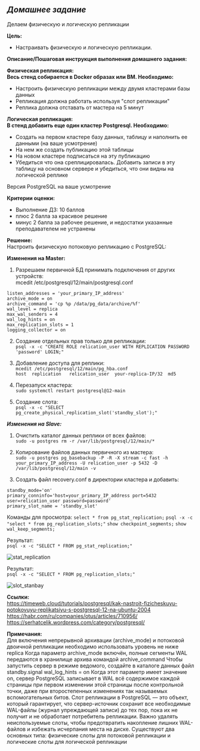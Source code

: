 ## *Домашнее задание*  
Делаем физическую и логическую репликации  

**Цель:**  
* Настраивать физическую и логическую репликации.


**Описание/Пошаговая инструкция выполнения домашнего задания:**  

**Физическая репликация:**  
**Весь стенд собирается в Docker образах или ВМ. Необходимо:**    

* Настроить физическую репликации между двумя кластерами базы данных  
* Репликация должна работать используя "слот репликации"  
* Реплика должна отставать от мастера на 5 минут  

**Логическая репликация:**  
**В стенд добавить еще один кластер Postgresql. Необходимо:**    

* Создать на первом кластере базу данных, таблицу и наполнить ее данными (на ваше усмотрение)  
* На нем же создать публикацию этой таблицы  
* На новом кластере подписаться на эту публикацию  
* Убедиться что она среплицировалась. Добавить записи в эту таблицу на основном сервере и убедиться, что они видны на логической реплике    

Версия PostgreSQL на ваше усмотрение


**Критерии оценки:**  
* Выполнение ДЗ: 10 баллов  
* плюс 2 балла за красивое решение  
* минус 2 балла за рабочее решение, и недостатки указанные преподавателем не устранены  

**Решение:**  
Настроить физическую потоковую репликацию с PostgreSQL:

**Изменения на Master:**  
1. Разрешаем первичной БД принимать подключения от других устройств:  
mcedit /etc/postgresql/12/main/postgresql.conf

```
listen_addresses = 'your_primary_IP_address'
archive_mode = on                 
archive_command = 'cp %p /data/pg_data/archive/%f'
wal_level = replica 
max_wal_senders = 4
wal_log_hints = on
max_replication_slots = 1
logging_collector = on
```  

2. Создание отдельных прав только для репликации:  
```psql -x -c "CREATE ROLE relication_user WITH REPLICATION PASSWORD 'password' LOGIN;"```  

3. Добавление доступа для реплики:  
```mcedit /etc/postgresql/12/main/pg_hba.conf```  
```host  replication   relication_user  your-replica-IP/32  md5```  

4. Перезапуск кластера:   
```sudo systemctl restart postgresql@12-main```  

5. Создание слота:  
```psql -x -c "SELECT pg_create_physical_replication_slot('standby_slot');"```  


***Изменения на Slave:***  
1. Очистить каталог данных реплики от всех файлов:  
```sudo -u postgres rm -r /var/lib/postgresql/12/main/*```  

2. Копирование файлов данных первичного из мастера:  
```sudo -u postgres pg_basebackup -P -R -X stream -c fast -h your_primary_IP_address -U relication_user -p 5432 -D /var/lib/postgresql/12/main -v```  

3. Создать файл recovery.conf в директории кластера и добавить:  
```
standby_mode='on' 
primary_conninfo='host=your_primary_IP_address port=5432 user=relication_user password=password' 
primary_slot_name = 'standby_slot'
```


Команды для просмотра:
``select * from pg_stat_replication;``
``psql -x -c "select * from pg_replication_slots;"`` 
``show checkpoint_segments;``
``show wal_keep_segments;``

Результат:  
``psql -x -c "SELECT * FROM pg_stat_replication;"``  

![stat_replication](https://github.com/thornix/otus_dba/blob/main/hw8_postgres_replication/stat_replication.jpg)

Результат:  
``psql -x -c "SELECT * FROM pg_replication_slots;"``  

![slot_stanbay](https://github.com/thornix/otus_dba/blob/main/hw8_postgres_replication/slot_standby.png) 

**Ссылки:**    
https://timeweb.cloud/tutorials/postgresql/kak-nastroit-fizicheskuyu-potokovuyu-replikatsiyu-s-postgresql-12-na-ubuntu-2004  
https://habr.com/ru/companies/otus/articles/710956/  
https://serhatcelik.wordpress.com/category/postgresql/ 

**Примечания:**  
Для включения непрерывной архивации (archive_mode) и потоковой двоичной репликации необходимо использовать уровень не ниже replica
Когда параметр archive_mode включён, полные сегменты WAL передаются в хранилище архива командой archive_command 
Чтобы запустить сервер в режиме ведомого, создайте в каталоге данных файл standby.signal
wal_log_hints = on Когда этот параметр имеет значение on, сервер PostgreSQL записывает в WAL всё содержимое каждой страницы при первом изменении этой страницы после контрольной точки, даже при второстепенных изменениях так называемых вспомогательных битов.
Слот репликации в PostgreSQL — это объект, который гарантирует, что сервер-источник сохранит все необходимые WAL-файлы (журнал упреждающей записи) до тех пор, пока их не получит и не обработает потребитель репликации.
Важно удалять неиспользуемые слоты, чтобы предотвратить накопление лишних WAL-файлов и избежать исчерпания места на диске. Существуют два основных типа: физические слоты для потоковой репликации и логические слоты для логической репликации 











